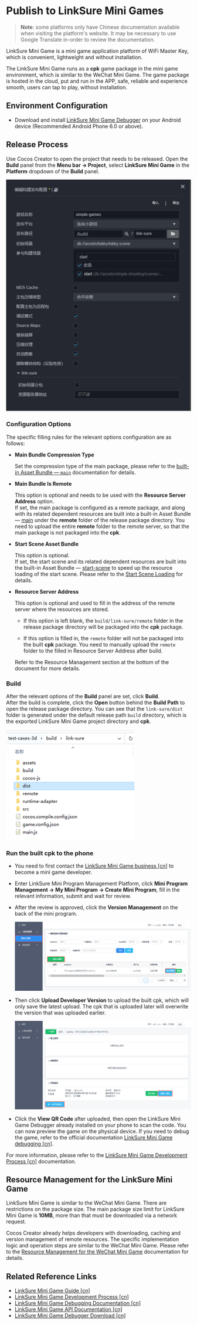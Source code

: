 # Publish to LinkSure Mini Games

> **Note**: some platforms only have Chinese documentation available when visiting the platform's website. It may be necessary to use Google Translate in-order to review the documentation.

LinkSure Mini Game is a mini game application platform of WiFi Master Key, which is convenient, lightweight and without installation.

The LinkSure Mini Game runs as a **cpk** game package in the mini game environment, which is similar to the WeChat Mini Game. The game package is hosted in the cloud, put and run in the APP, safe, reliable and experience smooth, users can tap to play, without installation.

## Environment Configuration

- Download and install [LinkSure Mini Game Debugger](https://www.wjminiapp.com/docs/minigame/guide/download_apk.html) on your Android device (Recommended Android Phone 6.0 or above).

## Release Process

Use Cocos Creator to open the project that needs to be released. Open the **Build** panel from the **Menu bar -> Project**, select **LinkSure Mini Game** in the **Platform** dropdown of the **Build** panel.

  ![](publish-link-sure/options.png)

### Configuration Options

The specific filling rules for the relevant options configuration are as follows:

- **Main Bundle Compression Type**

  Set the compression type of the main package, please refer to the [built-in Asset Bundle — `main`](../../asset/bundle.md#the-built-in-asset-bundle) documentation for details.

- **Main Bundle Is Remote**

  This option is optional and needs to be used with the **Resource Server Address** option.<br>
  If set, the main package is configured as a remote package, and along with its related dependent resources are built into a built-in Asset Bundle — [main](../../asset/bundle.md#the-built-in-asset-bundle) under the **remote** folder of the release package directory. You need to upload the entire **remote** folder to the remote server, so that the main package is not packaged into the **cpk**.

- **Start Scene Asset Bundle**

  This option is optional.<br>
  If set, the start scene and its related dependent resources are built into the built-in Asset Bundle — [start-scene](../../asset/bundle.md#the-built-in-asset-bundle) to speed up the resource loading of the start scene. Please refer to the [Start Scene Loading](publish-wechatgame.md#speed-up-the-loading-of-the-start-scene) for details.

- **Resource Server Address**

  This option is optional and used to fill in the address of the remote server where the resources are stored.

  - If this option is left blank, the `build/link-sure/remote` folder in the release package directory will be packaged into the **cpk** package.

  - If this option is filled in, the `remote` folder will not be packaged into the built **cpk** package. You need to manually upload the `remote` folder to the filled in Resource Server Address after build.

  Refer to the Resource Management section at the bottom of the document for more details.

### Build

After the relevant options of the **Build** panel are set, click **Build**.<br>
After the build is complete, click the **Open** button behind the **Build Path** to open the release package directory. You can see that the `link-sure/dist` folder is generated under the default release path `build` directory, which is the exported LinkSure Mini Game project directory and **cpk**.

![](publish-link-sure/dist.png)

### Run the built cpk to the phone

- You need to first contact the [LinkSure Mini Game business [cn]](https://www.wjminiapp.com/docs/minigame/guide/flow.html) to become a mini game developer.

- Enter LinkSure Mini Program Management Platform, click **Mini Program Management -> My Mini Program -> Create Mini Program**, fill in the relevant information, submit and wait for review.

- After the review is approved, click the **Version Management** on the back of the mini program.

  ![](publish-link-sure/add-minigame.png)

- Then click **Upload Developer Version** to upload the built cpk, which will only save the latest upload. The cpk that is uploaded later will overwrite the version that was uploaded earlier.

  ![](publish-link-sure/upload.png)

- Click the **View QR Code** after uploaded, then open the LinkSure Mini Game Debugger already installed on your phone to scan the code. You can now preview the game on the physical device. If you need to debug the game, refer to the official documentation [LinkSure Mini Game debugging [cn]](https://www.wjminiapp.com/docs/minigame/guide/debug.html).

For more information, please refer to the [LinkSure Mini Game Development Process [cn]](https://www.wjminiapp.com/docs/minigame/guide/flow.html) documentation.

## Resource Management for the LinkSure Mini Game

LinkSure Mini Game is similar to the WeChat Mini Game. There are restrictions on the package size. The main package size limit for LinkSure Mini Game is **10MB**, more than that must be downloaded via a network request.

Cocos Creator already helps developers with downloading, caching and version management of remote resources. The specific implementation logic and operation steps are similar to the WeChat Mini Game. Please refer to the [Resource Management for the WeChat Mini Game](./publish-wechatgame.md#resource-management-for-the-wechat-mini-games) documentation for details.

## Related Reference Links

- [LinkSure Mini Game Guide [cn]](https://www.wjminiapp.com/docs/minigame/guide/)
- [LinkSure Mini Game Development Process [cn]](https://www.wjminiapp.com/docs/minigame/guide/flow.html)
- [LinkSure Mini Game Debugging Documentation [cn]](https://www.wjminiapp.com/docs/minigame/guide/debug.html)
- [LinkSure Mini Game API Documentation [cn]](https://www.wjminiapp.com/docs/minigame/api/)
- [LinkSure Mini Game Debugger Download [cn]](https://www.wjminiapp.com/docs/minigame/guide/download_apk.html)
